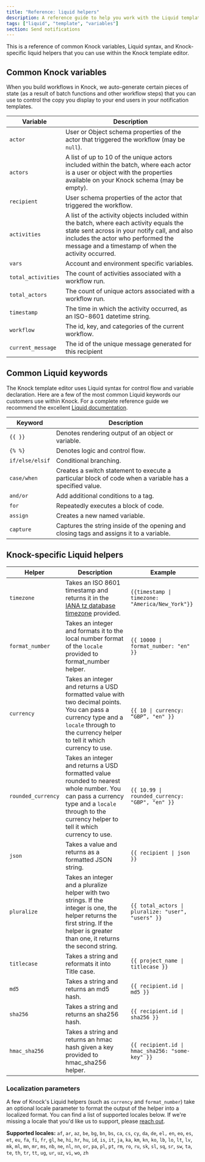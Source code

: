 ```yaml
---
title: "Reference: liquid helpers"
description: A reference guide to help you work with the Liquid templating language in Knock
tags: ["liquid", "template", "variables"]
section: Send notifications
---
```


This is a reference of common Knock variables, Liquid syntax, and Knock-specific liquid helpers that you can use within the Knock template editor.

## Common Knock variables

When you build workflows in Knock, we auto-generate certain pieces of state (as a result of batch functions and other workflow steps) that you can use to control the copy you display to your end users in your notification templates.

| Variable           | Description                                                                                                                                                                                                                          |
| ------------------ | ------------------------------------------------------------------------------------------------------------------------------------------------------------------------------------------------------------------------------------ |
| `actor`            | User or Object schema properties of the actor that triggered the workflow (may be `null`).                                                                                                                                           |
| `actors`           | A list of up to 10 of the unique actors included within the batch, where each actor is a user or object with the properties available on your Knock schema (may be empty).                                                           |
| `recipient`        | User schema properties of the actor that triggered the workflow.                                                                                                                                                                     |
| `activities`       | A list of the activity objects included within the batch, where each activity equals the state sent across in your notify call, and also includes the actor who performed the message and a timestamp of when the activity occurred. |
| `vars`             | Account and environment specific variables.                                                                                                                                                                                          |
| `total_activities` | The count of activities associated with a workflow run.                                                                                                                                                                              |
| `total_actors`     | The count of unique actors associated with a workflow run.                                                                                                                                                                           |
| `timestamp`        | The time in which the activity occurred, as an ISO-8601 datetime string.                                                                                                                                                             |
| `workflow`         | The id, key, and categories of the current workflow.                                                                                                                                                                                 |
| `current_message`  | The id of the unique message generated for this recipient                                                                                                                                                                            |

## Common Liquid keywords

The Knock template editor uses Liquid syntax for control flow and variable declaration. Here are a few of the most common Liquid keywords our customers use within Knock. For a complete reference guide we recommend the excellent [Liquid documentation](https://shopify.github.io/liquid/).

| Keyword         | Description                                                                                             |
| --------------- | ------------------------------------------------------------------------------------------------------- |
| `{{ }}`         | Denotes rendering output of an object or variable.                                                      |
| `{% %}`         | Denotes logic and control flow.                                                                         |
| `if/else/elsif` | Conditional branching.                                                                                  |
| `case/when`     | Creates a switch statement to execute a particular block of code when a variable has a specified value. |
| `and/or`        | Add additional conditions to a tag.                                                                     |
| `for`           | Repeatedly executes a block of code.                                                                    |
| `assign`        | Creates a new named variable.                                                                           |
| `capture`       | Captures the string inside of the opening and closing tags and assigns it to a variable.                |

## Knock-specific Liquid helpers

| Helper             | Description                                                                                                                                                                                      | Example                                                           |
| ------------------ | ------------------------------------------------------------------------------------------------------------------------------------------------------------------------------------------------ | ----------------------------------------------------------------- |
| `timezone`         | Takes an ISO 8601 timestamp and returns it in the [IANA tz database timezone](https://en.wikipedia.org/wiki/List_of_tz_database_time_zones) provided.                                            | <code>{{timestamp &#124; timezone: "America/New_York"}}</code>    |
| `format_number`    | Takes an integer and formats it to the local number format of the `locale` provided to format_number helper.                                                                                     | <code>{{ 10000 &#124; format_number: "en" }}</code>               |
| `currency`         | Takes an integer and returns a USD formatted value with two decimal points. You can pass a currency type and a `locale` through to the currency helper to tell it which currency to use.         | <code>{{ 10 &#124; currency: “GBP”, "en" }}</code>                |
| `rounded_currency` | Takes an integer and returns a USD formatted value rounded to nearest whole number. You can pass a currency type and a `locale` through to the currency helper to tell it which currency to use. | <code>{{ 10.99 &#124; rounded_currency: "GBP", "en" }}</code>     |
| `json`             | Takes a value and returns as a formatted JSON string.                                                                                                                                            | <code>{{ recipient &#124; json }}</code>                          |
| `pluralize`        | Takes an integer and a pluralize helper with two strings. If the integer is one, the helper returns the first string. If the helper is greater than one, it returns the second string.           | <code>{{ total_actors &#124; pluralize: "user", "users" }}</code> |
| `titlecase`        | Takes a string and reformats it into Title case.                                                                                                                                                 | <code>{{ project_name &#124; titlecase }}</code>                  |
| `md5`              | Takes a string and returns an md5 hash.                                                                                                                                                          | <code>{{ recipient.id &#124; md5 }}</code>                        |
| `sha256`           | Takes a string and returns an sha256 hash.                                                                                                                                                       | <code>{{ recipient.id &#124; sha256 }}</code>                     |
| `hmac_sha256`      | Takes a string and returns an hmac hash given a key provided to hmac_sha256 helper.                                                                                                              | <code>{{ recipient.id &#124; hmac_sha256: "some-key" }}</code>    |

### Localization parameters

A few of Knock's Liquid helpers (such as `currency` and `format_number`) take an optional locale parameter to format the output of the helper into a localized format. You can find a list of supported locales below. If we're missing a locale that you'd like us to support, please [reach out](mailto:support@knock.app).

**Supported locales:** `af`, `ar`, `az`, `be`, `bg`, `bn`, `bs`, `ca`, `cs`, `cy`, `da`, `de`, `el,` `en`, `eo`, `es`, `et`, `eu`, `fa`, `fi`, `fr`, `gl`, `he`, `hi`, `hr`, `hu`, `id`, `is`, `it`, `ja`, `ka`, `km`, `kn`, `ko`, `lb`, `lo`, `lt`, `lv`, `mk`, `ml`, `mn`, `mr`, `ms`, `nb`, `ne`, `nl`, `nn`, `or`, `pa`, `pl`, `pt`, `rm`, `ro`, `ru`, `sk`, `sl`, `sq`, `sr`, `sw`, `ta`, `te`, `th`, `tr`, `tt`, `ug`, `ur`, `uz`, `vi`, `wo`, `zh`
